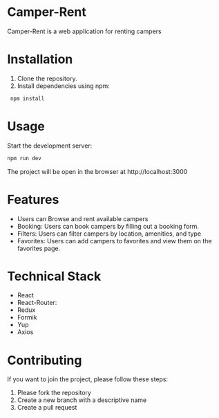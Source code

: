 # Camper-Rent

Camper-Rent is a web application for renting campers

# Installation

1. Clone the repository.
2. Install dependencies using npm:

```bash
 npm install
```

# Usage

Start the development server:

```bash
npm run dev
```

The project will be open in the browser at http://localhost:3000

# Features

- Users can Browse and rent available campers
- Booking: Users can book campers by filling out a booking form.
- Filters: Users can filter campers by location, amenities, and type
- Favorites: Users can add campers to favorites and view them on the favorites page.

# Technical Stack

- React
- React-Router:
- Redux
- Formik
- Yup
- Axios

# Contributing

If you want to join the project, please follow these steps:

1. Please fork the repository
2. Create a new branch with a descriptive name
3. Сreate a pull request
